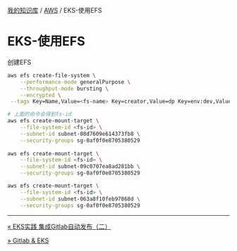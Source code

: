 [我的知识库](../README.md) / [AWS](zz_generated_mdi.md) / EKS-使用EFS

# EKS-使用EFS

创建EFS

```bash
aws efs create-file-system \
    --performance-mode generalPurpose \
    --throughput-mode bursting \
    --encrypted \
 --tags Key=Name,Value=<fs-name> Key=creator,Value=dp Key=env:dev,Value=1 

# 上面的命令会得到fs-id
aws efs create-mount-target \
    --file-system-id <fs-id> \
    --subnet-id subnet-08d7609e614373fb8 \
    --security-groups sg-0af0f0e8705380529 
 
aws efs create-mount-target \
    --file-system-id <fs-id> \
    --subnet-id subnet-09c0707ea8ad281bb \
    --security-groups sg-0af0f0e8705380529

aws efs create-mount-target \
    --file-system-id <fs-id> \
    --subnet-id subnet-063a8f10feb97868d \
    --security-groups sg-0af0f0e8705380529
```

---
[« EKS实践 集成Gitlab自动发布（二）](eks-intergrate-gitlab-auto-release-02.md)

[» Gitlab & EKS](gitlab-eks.md)
